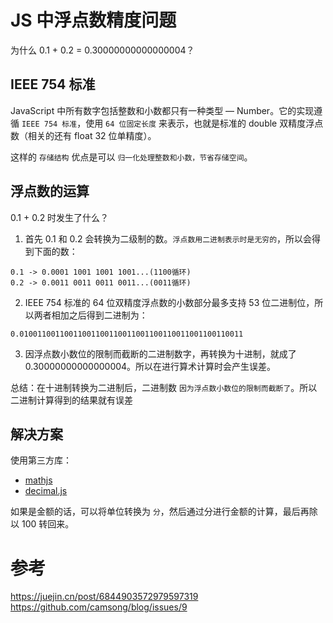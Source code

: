 # JS 中浮点数精度问题

为什么 0.1 + 0.2 = 0.30000000000000004？

## IEEE 754 标准

JavaScript 中所有数字包括整数和小数都只有一种类型 — Number。它的实现遵循 `IEEE 754 标准`，使用 `64 位固定长度` 来表示，也就是标准的 double 双精度浮点数（相关的还有 float 32 位单精度）。

这样的 `存储结构` 优点是可以 `归一化处理整数和小数，节省存储空间`。

## 浮点数的运算

0.1 + 0.2 时发生了什么？

1. 首先 0.1 和 0.2 会转换为二级制的数。`浮点数用二进制表示时是无穷的`，所以会得到下面的数：

```
0.1 -> 0.0001 1001 1001 1001...(1100循环)
0.2 -> 0.0011 0011 0011 0011...(0011循环)
```

2. IEEE 754 标准的 64 位双精度浮点数的小数部分最多支持 53 位二进制位，所以两者相加之后得到二进制为：

```
0.01001100110011001100110011001100110011001100110011
```

3. 因浮点数小数位的限制而截断的二进制数字，再转换为十进制，就成了 0.30000000000000004。所以在进行算术计算时会产生误差。

总结：在十进制转换为二进制后，二进制数 `因为浮点数小数位的限制而截断了`。所以二进制计算得到的结果就有误差

## 解决方案

使用第三方库：

- [mathjs](https://github.com/josdejong/mathjs)
- [decimal.js](https://github.com/MikeMcl/decimal.js)

如果是金额的话，可以将单位转换为 `分`，然后通过分进行金额的计算，最后再除以 100 转回来。

# 参考

https://juejin.cn/post/6844903572979597319
https://github.com/camsong/blog/issues/9
